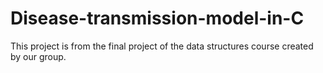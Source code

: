 # Disease-transmission-model-in-C
This project is from the final project of the data structures course created by our group.
